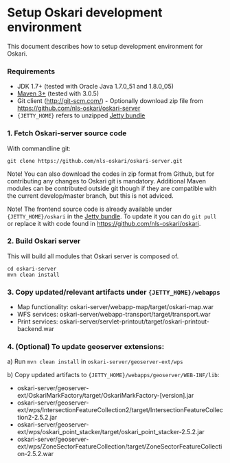 # Setup Oskari development environment

This document describes how to setup development environment for Oskari. 

### Requirements

* JDK 1.7+ (tested with Oracle Java 1.7.0_51 and 1.8.0_05)
* [Maven 3+](http://maven.apache.org/) (tested with 3.0.5)
* Git client (http://git-scm.com/) - Optionally download zip file from https://github.com/nls-oskari/oskari-server
* `{JETTY_HOME}` refers to unzipped [Jetty bundle](/download)

### 1. Fetch Oskari-server source code

With commandline git:

    git clone https://github.com/nls-oskari/oskari-server.git

Note! You can also download the codes in zip format from Github, but for contributing any changes to Oskari git is mandatory. 
Additional Maven modules can be contributed outside git though if they are compatible with the current develop/master branch, but this is not adviced.

Note! The frontend source code is already available under `{JETTY_HOME}/oskari` in the [Jetty bundle](/download). To update it you can do `git pull` or replace it with code found in https://github.com/nls-oskari/oskari.


### 2. Build Oskari server

This will build all modules that Oskari server is composed of.

    cd oskari-server
    mvn clean install

### 3. Copy updated/relevant artifacts under `{JETTY_HOME}/webapps`

- Map functionality: oskari-server/webapp-map/target/oskari-map.war
- WFS services: oskari-server/webapp-transport/target/transport.war
- Print services: oskari-server/servlet-printout/target/oskari-printout-backend.war

### 4. (Optional) To update geoserver extensions:

a) Run `mvn clean install` in `oskari-server/geoserver-ext/wps`

b) Copy updated artifacts to `{JETTY_HOME}/webapps/geoserver/WEB-INF/lib`:
- oskari-server/geoserver-ext/OskariMarkFactory/target/OskariMarkFactory-[version].jar
- oskari-server/geoserver-ext/wps/IntersectionFeatureCollection2/target/IntersectionFeatureCollection2-2.5.2.jar
- oskari-server/geoserver-ext/wps/oskari_point_stacker/target/oskari_point_stacker-2.5.2.jar
- oskari-server/geoserver-ext/wps/ZoneSectorFeatureCollection/target/ZoneSectorFeatureCollection-2.5.2.war
